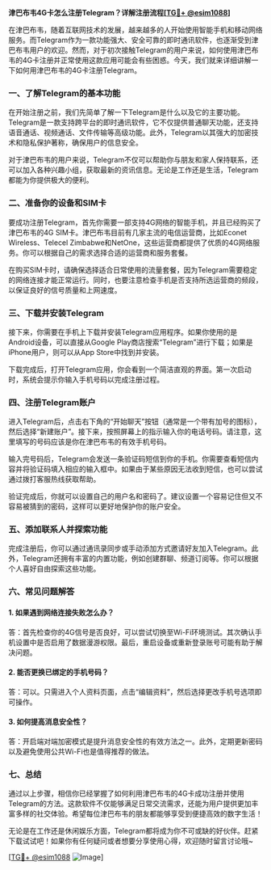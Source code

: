 **津巴布韦4G卡怎么注册Telegram？详解注册流程[[TG💪+ @esim1088](https://t.me/s/esim1088)]**

在津巴布韦，随着互联网技术的发展，越来越多的人开始使用智能手机和移动网络服务。而Telegram作为一款功能强大、安全可靠的即时通讯软件，也逐渐受到津巴布韦用户的欢迎。然而，对于初次接触Telegram的用户来说，如何使用津巴布韦的4G卡注册并正常使用这款应用可能会有些困惑。今天，我们就来详细讲解一下如何用津巴布韦的4G卡注册Telegram。

### 一、了解Telegram的基本功能

在开始注册之前，我们先简单了解一下Telegram是什么以及它的主要功能。Telegram是一款支持跨平台的即时通讯软件，它不仅提供普通聊天功能，还支持语音通话、视频通话、文件传输等高级功能。此外，Telegram以其强大的加密技术和隐私保护著称，确保用户的信息安全。

对于津巴布韦的用户来说，Telegram不仅可以帮助你与朋友和家人保持联系，还可以加入各种兴趣小组，获取最新的资讯信息。无论是工作还是生活，Telegram都能为你提供极大的便利。

### 二、准备你的设备和SIM卡

要成功注册Telegram，首先你需要一部支持4G网络的智能手机，并且已经购买了津巴布韦的4G SIM卡。津巴布韦目前有几家主流的电信运营商，比如Econet Wireless、Telecel Zimbabwe和NetOne，这些运营商都提供了优质的4G网络服务。你可以根据自己的需求选择合适的运营商和服务套餐。

在购买SIM卡时，请确保选择适合日常使用的流量套餐，因为Telegram需要稳定的网络连接才能正常运行。同时，也要注意检查手机是否支持所选运营商的频段，以保证良好的信号质量和上网速度。

### 三、下载并安装Telegram

接下来，你需要在手机上下载并安装Telegram应用程序。如果你使用的是Android设备，可以直接从Google Play商店搜索“Telegram”进行下载；如果是iPhone用户，则可以从App Store中找到并安装。

下载完成后，打开Telegram应用，你会看到一个简洁直观的界面。第一次启动时，系统会提示你输入手机号码以完成注册过程。

### 四、注册Telegram账户

进入Telegram后，点击右下角的“开始聊天”按钮（通常是一个带有加号的图标），然后选择“新建账户”。接下来，按照屏幕上的指示输入你的电话号码。请注意，这里填写的号码应该是你在津巴布韦的有效手机号码。

输入完号码后，Telegram会发送一条验证码短信到你的手机。你需要查看短信内容并将验证码填入相应的输入框中。如果由于某些原因无法收到短信，也可以尝试通过拨打客服热线获取帮助。

验证完成后，你就可以设置自己的用户名和密码了。建议设置一个容易记住但又不容易被猜到的密码，这样可以更好地保护你的账户安全。

### 五、添加联系人并探索功能

完成注册后，你可以通过通讯录同步或手动添加方式邀请好友加入Telegram。此外，Telegram还拥有丰富的内置功能，例如创建群聊、频道订阅等。你可以根据个人喜好自由探索这些功能。

### 六、常见问题解答

#### 1. 如果遇到网络连接失败怎么办？
答：首先检查你的4G信号是否良好，可以尝试切换至Wi-Fi环境测试。其次确认手机设置中是否启用了数据漫游权限。最后，重启设备或重新登录账号可能有助于解决问题。

#### 2. 能否更换已绑定的手机号码？
答：可以。只需进入个人资料页面，点击“编辑资料”，然后选择更改手机号选项即可操作。

#### 3. 如何提高消息安全性？
答：开启端对端加密模式是提升消息安全性的有效方法之一。此外，定期更新密码以及避免使用公共Wi-Fi也是值得推荐的做法。

### 七、总结

通过以上步骤，相信你已经掌握了如何利用津巴布韦的4G卡成功注册并使用Telegram的方法。这款软件不仅能够满足日常交流需求，还能为用户提供更加丰富多样的社交体验。希望每位津巴布韦的朋友都能够享受到便捷高效的数字生活！

无论是在工作还是休闲娱乐方面，Telegram都将成为你不可或缺的好伙伴。赶紧下载试试吧！如果你有任何疑问或者想要分享使用心得，欢迎随时留言讨论哦~

[[TG💪+ @esim1088](https://t.me/s/esim1088) ![Image](https://i.postimg.cc/4NQfJmqS/Snipaste-2025-05-13-00-14-12.png)]